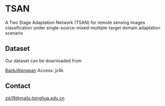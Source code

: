 # TSAN
A Two Stage Adaptation Network (TSAN) for remote sensing images classification under single-source-mixed-multiple-target domain adaptation scenario


## Dataset

Our dataset can be downloaded from 

[BaiduWangpan](https://pan.baidu.com/s/1QWQNFsPQ_TJyt-F7mP7UYg) Access: jz4k


## Contact
zjp19@mails.tsinghua.edu.cn
